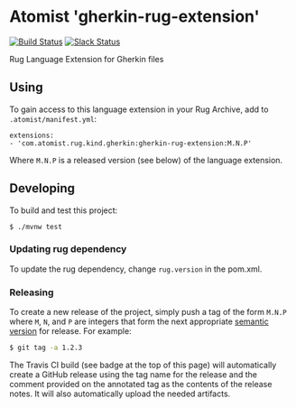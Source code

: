 # Atomist 'gherkin-rug-extension'

[![Build Status](https://travis-ci.org/atomisthq/gherkin-rug-extension.svg?branch=master)](https://travis-ci.org/atomisthq/gherkin-rug-extension)
[![Slack Status](https://join.atomist.com/badge.svg)](https://join.atomist.com)

Rug Language Extension for Gherkin files

## Using

To gain access to this language extension in your Rug Archive, add to
`.atomist/manifest.yml`:

```
extensions:
- 'com.atomist.rug.kind.gherkin:gherkin-rug-extension:M.N.P'
```

Where `M.N.P` is a released version (see below) of the language
extension.

## Developing

To build and test this project:

```
$ ./mvnw test
```

### Updating rug dependency

To update the rug dependency, change `rug.version` in the pom.xml.

### Releasing

To create a new release of the project, simply push a tag of the form
`M.N.P` where `M`, `N`, and `P` are integers that form the next
appropriate [semantic version][semver] for release.  For example:

```sh
$ git tag -a 1.2.3
```

The Travis CI build (see badge at the top of this page) will
automatically create a GitHub release using the tag name for the
release and the comment provided on the annotated tag as the contents
of the release notes.  It will also automatically upload the needed
artifacts.

[semver]: http://semver.org
